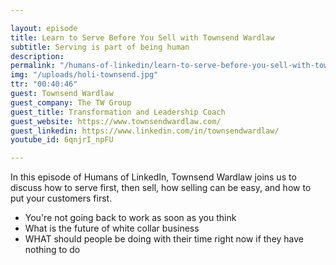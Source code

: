 ```yaml
---

layout: episode
title: Learn to Serve Before You Sell with Townsend Wardlaw
subtitle: Serving is part of being human
description: 
permalink: "/humans-of-linkedin/learn-to-serve-before-you-sell-with-townsend-wardlaw/"
img: "/uploads/holi-townsend.jpg"
ttr: "00:40:46"
guest: Townsend Wardlaw
guest_company: The TW Group
guest_title: Transformation and Leadership Coach
guest_website: https://www.townsendwardlaw.com/
guest_linkedin: https://www.linkedin.com/in/townsendwardlaw/
youtube_id: 6qnjrI_npFU

---
```



In this episode of Humans of LinkedIn, Townsend Wardlaw joins us to discuss how to serve first, then sell, how selling can be easy, and how to put your customers first. 

- You're not going back to work as soon as you think
- What is the future of white collar business
- WHAT should people be doing with their time right now if they have nothing to do